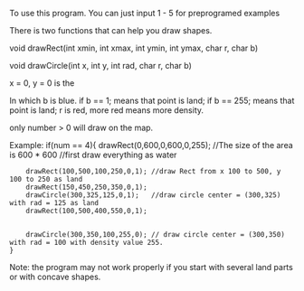To use this program. You can just input 1 - 5 for preprogramed examples

There is two functions that can help you draw shapes.

void drawRect(int xmin, int xmax, int ymin, int ymax, char r, char b)

void drawCircle(int x, int y, int rad, char r, char b)

x = 0, y = 0 is the 

In which b is blue. if b == 1; means that point is land;
	if b == 255; means that point is land;
r is red, more red means more density.

only number > 0 will draw on the map.

Example:
	if(num == 4){
		drawRect(0,600,0,600,0,255);   //The size of the area is 600 * 600
						//first draw everything as water

		drawRect(100,500,100,250,0,1); //draw Rect from x 100 to 500, y 100 to 250 as land
		drawRect(150,450,250,350,0,1);
		drawCircle(300,325,125,0,1);   //draw circle center = (300,325) with rad = 125 as land
		drawRect(100,500,400,550,0,1);


		drawCircle(300,350,100,255,0); // draw circle center = (300,350) with rad = 100 with density value 255.
	}

Note: the program may not work properly if you start with several land parts or with concave shapes.